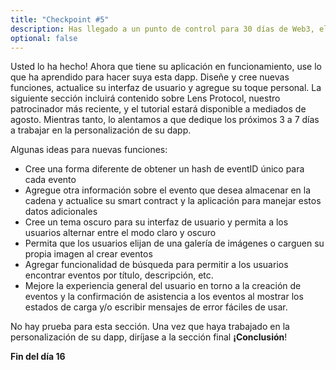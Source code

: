```yaml
---
title: "Checkpoint #5"
description: Has llegado a un punto de control para 30 días de Web3, el plan de estudios en línea definitivo sobre el desarrollo completo de blockchain.
optional: false
---
```


Usted lo ha hecho! Ahora que tiene su aplicación en funcionamiento, use lo que ha aprendido para hacer suya esta dapp. Diseñe y cree nuevas funciones, actualice su interfaz de usuario y agregue su toque personal. La siguiente sección incluirá contenido sobre Lens Protocol, nuestro patrocinador más reciente, y el tutorial estará disponible a mediados de agosto. Mientras tanto, lo alentamos a que dedique los próximos 3 a 7 días a trabajar en la personalización de su dapp.

Algunas ideas para nuevas funciones:

- Cree una forma diferente de obtener un hash de eventID único para cada evento
- Agregue otra información sobre el evento que desea almacenar en la cadena y actualice su smart contract y la aplicación para manejar estos datos adicionales
- Cree un tema oscuro para su interfaz de usuario y permita a los usuarios alternar entre el modo claro y oscuro
- Permita que los usuarios elijan de una galería de imágenes o carguen su propia imagen al crear eventos
- Agregar funcionalidad de búsqueda para permitir a los usuarios encontrar eventos por título, descripción, etc.
- Mejore la experiencia general del usuario en torno a la creación de eventos y la confirmación de asistencia a los eventos al mostrar los estados de carga y/o escribir mensajes de error fáciles de usar.

No hay prueba para esta sección. Una vez que haya trabajado en la personalización de su dapp, diríjase a la sección final **¡Conclusión**!

**Fin del día 16**
